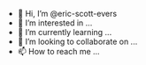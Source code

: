- 👋 Hi, I’m @eric-scott-evers
- 👀 I’m interested in ...
- 🌱 I’m currently learning ...
- 💞️ I’m looking to collaborate on ...
- 📫 How to reach me ...

<!---
eric-scott-evers/eric-scott-evers is a ✨ special ✨ repository because its `README.md` (this file) appears on your GitHub profile.
You can click the Preview link to take a look at your changes.
--->
